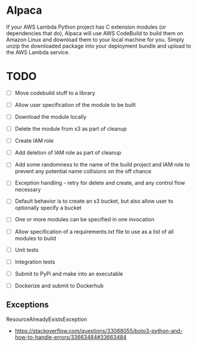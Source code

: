# Alpaca
If your AWS Lambda Python project has C extension modules (or dependencies that do), Alpaca will use AWS CodeBuild to build them on Amazon Linux and download them to your local machine for you. Simply unzip the downloaded package into your deployment bundle and upload to the AWS Lambda service.

# TODO
- [ ] Move codebuild stuff to a library
- [ ] Allow user specification of the module to be built
- [ ] Download the module locally
- [ ] Delete the module from s3 as part of cleanup
- [ ] Create IAM role
- [ ] Add deletion of IAM role as part of cleanup
- [ ] Add some randomness to the name of the build project and IAM role to prevent any potential name collisions on the off chance
- [ ] Exception handling - retry for delete and create, and any control flow necessary
- [ ] Default behavior is to create an s3 bucket, but also allow user to optionally specify a bucket
- [ ] One or more modules can be specified in one invocation
- [ ] Allow specification of a requirements.txt file to use as a list of all modules to build
- [ ] Unit tests
- [ ] Integration tests
- [ ] Submit to PyPi and make into an executable
- [ ] Dockerize and submit to Dockerhub


## Exceptions
ResourceAlreadyExistsException
* https://stackoverflow.com/questions/33068055/boto3-python-and-how-to-handle-errors/33663484#33663484